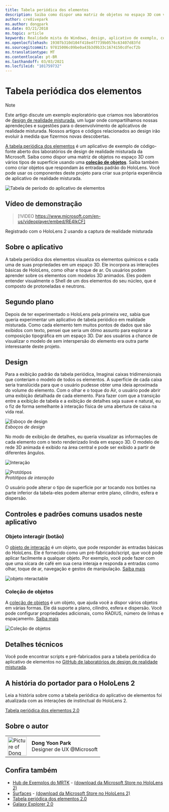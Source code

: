 ```yaml
---
title: Tabela periódica dos elementos
description: Saiba como dispor uma matriz de objetos no espaço 3D com vários tipos de superfície usando uma coleção de objetos com a tabela periódica do aplicativo de exemplo de elementos.
author: cre8ivepark
ms.author: dongpark
ms.date: 03/21/2018
ms.topic: article
keywords: Realidade mista do Windows, design, aplicativo de exemplo, controles, MRTK, kit de ferramentas de realidade misturada, Unity, aplicativos de exemplo, aplicativos de exemplo, software livre, Microsoft Store, HoloLens, headset de realidade misturada, headset de realidade mista do Windows, headset de realidade virtual
ms.openlocfilehash: 19307b310d104f418e4f7739b0576c63407d83fd
ms.sourcegitcommit: 97815006c09be0a43b3d9b33c1674150cdfecf2b
ms.translationtype: MT
ms.contentlocale: pt-BR
ms.lasthandoff: 03/03/2021
ms.locfileid: "101759732"
---
```

# <a name="periodic-table-of-the-elements"></a>Tabela periódica dos elementos

>[!NOTE]
>Este artigo discute um exemplo exploratório que criamos nos laboratórios de [design de realidade misturada](https://github.com/Microsoft/MRDesignLabs_Unity), um lugar onde compartilhamos nossas aprendeções e sugestões para o desenvolvimento de aplicativos de realidade misturada. Nossos artigos e códigos relacionados ao design irão evoluir à medida que fizermos novas descobertas.

[A tabela periódica dos elementos](https://github.com/Microsoft/MRDesignLabs_Unity_PeriodicTable) é um aplicativo de exemplo de código-fonte aberto dos laboratórios de design de realidade misturada da Microsoft. Saiba como dispor uma matriz de objetos no espaço 3D com vários tipos de superfície usando uma **[coleção de objetos](../../design/object-collection.md)**. Saiba também como criar objetos que respondam às entradas padrão do HoloLens. Você pode usar os componentes deste projeto para criar sua própria experiência de aplicativo de realidade misturada.

![Tabela de período do aplicativo de elementos](images/640px-periodictable-hero.jpg)

## <a name="demo-video"></a>Vídeo de demonstração 
> [!VIDEO https://www.microsoft.com/en-us/videoplayer/embed/RE4IkCF]

Registrado com o HoloLens 2 usando a captura de realidade misturada

## <a name="about-the-app"></a>Sobre o aplicativo

A tabela periódica dos elementos visualiza os elementos químicos e cada uma de suas propriedades em um espaço 3D. Ele incorpora as interações básicas de HoloLens, como olhar e toque de ar. Os usuários podem aprender sobre os elementos com modelos 3D animados. Eles podem entender visualmente o Shell de um dos elementos do seu núcleo, que é composto de protoneladas e neutrons.

## <a name="background"></a>Segundo plano

Depois de ter experimentado o HoloLens pela primeira vez, sabia que queria experimentar um aplicativo de tabela periódico em realidade misturada. Como cada elemento tem muitos pontos de dados que são exibidos com texto, pensei que seria um ótimo assunto para explorar a composição tipográfica em um espaço 3D. Dar aos usuários a chance de visualizar o modelo de sem interspersão do elemento era outra parte interessante deste projeto.

## <a name="design"></a>Design

Para a exibição padrão da tabela periódica, Imaginai caixas tridimensionais que conteriam o modelo de todos os elementos. A superfície de cada caixa seria translúcida para que o usuário pudesse obter uma ideia aproximada do volume do elemento. Com o olhar e o toque do Air, o usuário pode abrir uma exibição detalhada de cada elemento. Para fazer com que a transição entre a exibição de tabela e a exibição de detalhes seja suave e natural, eu o fiz de forma semelhante à interação física de uma abertura de caixa na vida real.

![Esboço de design](images/640px-sketch20170406.jpg)<br>
*Esboços de design*

No modo de exibição de detalhes, eu queria visualizar as informações de cada elemento com o texto renderizado linda em espaço 3D. O modelo de rede 3D animada é exibido na área central e pode ser exibido a partir de diferentes ângulos.

![Interação](images/640px-periodictable-interaction.jpg)

![Protótipos](images/640px-periodictable-prototypes.jpg)<br>
*Protótipos de interação*

O usuário pode alterar o tipo de superfície por ar tocando nos botões na parte inferior da tabela-eles podem alternar entre plano, cilindro, esfera e dispersão.

## <a name="common-controls-and-patterns-used-in-this-app"></a>Controles e padrões comuns usados neste aplicativo

### <a name="interactable-object-button"></a>Objeto interagir (botão)

O [objeto de interação](../../design/interactable-object.md) é um objeto, que pode responder às entradas básicas do HoloLens. Ele é fornecido como um pré-fabricado/script, que você pode aplicar facilmente a qualquer objeto. Por exemplo, você pode fazer com que uma xícara de café em sua cena interaja e responda a entradas como olhar, toque de ar, navegação e gestos de manipulação. [Saiba mais](../../design/interactable-object.md)

![objeto nteractable](images/640px-periodictable-interactableobject.jpg)

### <a name="object-collection"></a>Coleção de objetos

A [coleção de objetos](../../design/object-collection.md) é um objeto, que ajuda você a dispor vários objetos em várias formas. Ele dá suporte a plano, cilindro, esfera e dispersão. Você pode configurar propriedades adicionais, como RADIUS, número de linhas e espaçamento. [Saiba mais](../../design/object-collection.md)

![Coleção de objetos](images/640px-periodictable-collections.jpg)

## <a name="technical-details"></a>Detalhes técnicos

Você pode encontrar scripts e pré-fabricados para a tabela periódica do aplicativo de elementos no [GitHub de laboratórios de design de realidade misturada](https://github.com/Microsoft/MRDesignLabs_Unity_PeriodicTable).

## <a name="porting-story-for-hololens-2"></a>A história do portador para o HoloLens 2

Leia a história sobre como a tabela periódica do aplicativo de elementos foi atualizada com as interações de instinctual do HoloLens 2.

[Tabela periódica dos elementos 2.0](https://medium.com/@dongyoonpark/bringing-the-periodic-table-of-the-elements-app-to-hololens-2-with-mrtk-v2-a6e3d8362158)




## <a name="about-the-author"></a>Sobre o autor

<table style="border-collapse:collapse" padding-left="0px">
<tr>
<td style="border-style: none" width="60px"><img alt="Picture of Dong Yoon Park" width="60" height="60" src="images/dongyoonpark.jpg"></td>
<td style="border-style: none"><b>Dong Yoon Park</b><br>Designer de UX @Microsoft</td>
</tr>
</table>

## <a name="see-also"></a>Confira também

* [Hub de Exemplos do MRTK](https://docs.microsoft.com/windows/mixed-reality/mrtk-docs/features/example-scenes/example-hub.md) - [(download da Microsoft Store no HoloLens 2)](https://www.microsoft.com/en-us/p/mrtk-examples-hub/9mv8c39l2sj4)
* [Surfaces](sampleapp-surfaces.md) - [(download da Microsoft Store no HoloLens 2)](https://www.microsoft.com/en-us/p/surfaces/9nvkpv3sk3x0)
* [Tabela periódica dos elementos 2.0](https://medium.com/@dongyoonpark/bringing-the-periodic-table-of-the-elements-app-to-hololens-2-with-mrtk-v2-a6e3d8362158)
* [Galaxy Explorer 2.0](galaxy-explorer-update.md)